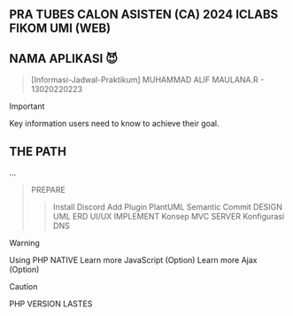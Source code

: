 ## PRA TUBES CALON ASISTEN (CA) 2024 ICLABS FIKOM UMI (WEB)

## NAMA APLIKASI :smiling_imp:
> [Informasi-Jadwal-Praktikum]
> MUHAMMAD ALIF MAULANA.R - 13020220223


> [!IMPORTANT]
> Key information users need to know to achieve their goal.

## THE PATH
...
> PREPARE
>> Install Discord
>> Add Plugin PlantUML
>> Semantic Commit
> DESIGN
>> UML
>> ERD
>> UI/UX
> IMPLEMENT
>> Konsep MVC
> SERVER
>> Konfigurasi 
>> DNS

> [!WARNING]
> Using PHP NATIVE
> Learn more JavaScript (Option)
> Learn more Ajax (Option)



> [!CAUTION]
> PHP VERSION LASTES

